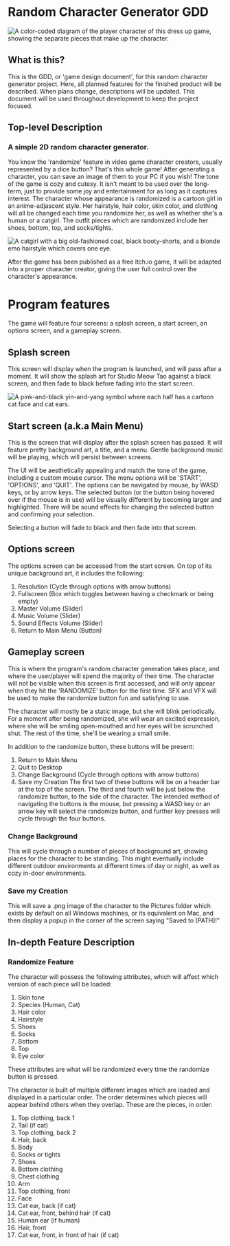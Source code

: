# Random Character Generator GDD
![A color-coded diagram of the player character of this dress up game, showing the separate pieces that make up the character. ](randomcharactergenerator/assets/img/gdd/spr_protag_base_v2.png)
## What is this? 
This is the GDD, or 'game design document', for this random character generator project. Here, all planned features for the finished product will be described. When plans change, descriptions will be updated. This document will be used throughout development to keep the project focused. 
## Top-level Description
### A simple 2D random character generator. 
You know the 'randomize' feature in video game character creators, usually represented by a dice button? That's this whole game! After generating a character, you can save an image of them to your PC if you wish!
The tone of the game is cozy and cutesy. It isn't meant to be used over the long-term, just to provide some joy and entertainment for as long as it captures interest. 
The character whose appearance is randomized is a cartoon girl in an anime-adjascent style. Her hairstyle, hair color, skin color, and clothing will all be changed each time you randomize her, as well as whether she's a human or a catgirl. The outfit pieces which are randomized include her shoes, bottom, top, and socks/tights. 

![A catgirl with a big old-fashioned coat, black booty-shorts, and a blonde emo hairstyle which covers one eye. ](randomcharactergenerator/assets/img/gdd/example_character.png)

After the game has been published as a free itch.io game, it will be adapted into a proper character creator, giving the user full control over the character's appearance. 

# Program features
The game will feature four screens: a splash screen, a start screen, an options screen, and a gameplay screen. 
## Splash screen
This screen will display when the program is launched, and will pass after a moment. It will show the splash art for Studio Meow Tao against a black screen, and then fade to black before fading into the start screen. 

![A pink-and-black yin-and-yang symbol where each half has a cartoon cat face and cat ears. ](randomcharactergenerator/assets/img/gdd/studio_meow_tao_logo_small.png)

## Start screen (a.k.a Main Menu)
This is the screen that will display after the splash screen has passed. It will feature pretty background art, a title, and a menu. Gentle background music will be playing, which will persist between screens. 

The UI will be aesthetically appealing and match the tone of the game, including a custom mouse cursor. The menu options will be 'START', 'OPTIONS', and 'QUIT'. The options can be navigated by mouse, by WASD keys, or by arrow keys. The selected button (or the button being hovered over if the mouse is in use) will be visually different by becoming larger and highlighted. There will be sound effects for changing the selected button and confirming your selection. 

Selecting a button will fade to black and then fade into that screen. 

## Options screen
The options screen can be accessed from the start screen. On top of its unique background art, it includes the following: 
1. Resolution (Cycle through options with arrow buttons)
2. Fullscreen (Box which toggles between having a checkmark or being empty)
3. Master Volume (Slider)
4. Music Volume (Slider)
5. Sound Effects Volume (Slider)
6. Return to Main Menu (Button)

## Gameplay screen
This is where the program's random character generation takes place, and where the user/player will spend the majority of their time. 
The character will not be visible when this screen is first accessed, and will only appear when they hit the 'RANDOMIZE' button for the first time. SFX and VFX will be used to make the randomize button fun and satisfying to use. 

The character will mostly be a static image, but she will blink periodically. For a moment after being randomized, she will wear an excited expression, where she will be smiling open-mouthed and her eyes will be scrunched shut. The rest of the time, she'll be wearing a small smile. 

In addition to the randomize button, these buttons will be present: 
1. Return to Main Menu
2. Quit to Desktop
2. Change Background (Cycle through options with arrow buttons)
4. Save my Creation
The first two of these buttons will be on a header bar at the top of the screen. The third and fourth will be just below the randomize button, to the side of the character. The intended method of navigating the buttons is the mouse, but pressing a WASD key or an arrow key will select the randomize button, and further key presses will cycle through the four buttons. 
### Change Background
This will cycle through a number of pieces of background art, showing places for the character to be standing. This might eventually include different outdoor environments at different times of day or night, as well as cozy in-door environments. 
### Save my Creation
This will save a .png image of the character to the Pictures folder which exists by default on all Windows machines, or its equivalent on Mac, and then display a popup in the corner of the screen saying "Saved to [PATH]!"

## In-depth Feature Description
### Randomize Feature
The character will possess the following attributes, which will affect which version of each piece will be loaded: 
1. Skin tone
2. Species (Human, Cat)
3. Hair color
4. Hairstyle
5. Shoes
6. Socks
7. Bottom
8. Top
9. Eye color

These attributes are what will be randomized every time the randomize button is pressed. 

The character is built of multiple different images which are loaded and displayed in a particular order. The order determines which pieces will appear behind others when they overlap. These are the pieces, in order: 
1. Top clothing, back 1
2. Tail (if cat)
3. Top clothing, back 2
4. Hair, back
5. Body
6. Socks or tights
7. Shoes
8. Bottom clothing
9. Chest clothing
10. Arm
11. Top clothing, front
12. Face
13. Cat ear, back (if cat)
14. Cat ear, front, behind hair (if cat)
15. Human ear (if human)
16. Hair, front
17. Cat ear, front, in front of hair (if cat)

